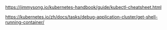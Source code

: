 https://jimmysong.io/kubernetes-handbook/guide/kubectl-cheatsheet.html

https://kubernetes.io/zh/docs/tasks/debug-application-cluster/get-shell-running-container/
